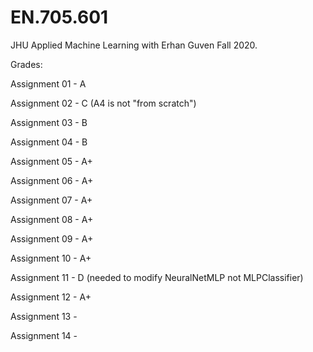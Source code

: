 # EN.705.601
JHU Applied Machine Learning with Erhan Guven Fall 2020.

Grades:

Assignment 01 - A

Assignment 02 - C (A4 is not "from scratch")

Assignment 03 - B

Assignment 04 - B

Assignment 05 - A+

Assignment 06 - A+

Assignment 07 - A+

Assignment 08 - A+

Assignment 09 - A+

Assignment 10 - A+

Assignment 11 - D (needed to modify NeuralNetMLP not MLPClassifier)

Assignment 12 - A+

Assignment 13 - 

Assignment 14 - 

